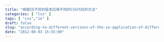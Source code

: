 ```yaml
---
title: "根据IE不同的版本应用不同的CSS代码的方法"
categories: [ "Css" ]
tags: [ "css","ie" ]
draft: false
slug: "according-to-different-versions-of-the-ie-application-of-different-css-code-method-1"
date: "2012-08-03 15:55:00"
---
```


<!--[if IE]>
<style type="text/css"> </style> 
<![endif]-->
 
<!--[if lte IE 7]>
<style type="text/css"> </style> 
<![endif]-->
 
<!--[if IE 6]>
<style type="text/css"> </style> 
<![endif]-->

